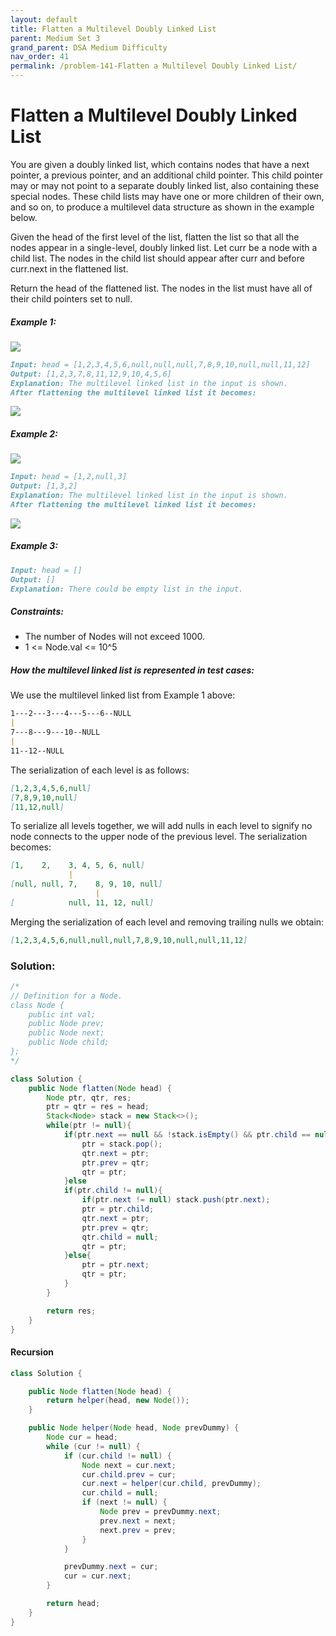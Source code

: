 ```yaml
---
layout: default
title: Flatten a Multilevel Doubly Linked List
parent: Medium Set 3
grand_parent: DSA Medium Difficulty
nav_order: 41
permalink: /problem-141-Flatten a Multilevel Doubly Linked List/
---
```

# Flatten a Multilevel Doubly Linked List
You are given a doubly linked list, which contains nodes that have a next pointer, a previous pointer, and an additional child pointer. This child pointer may or may not point to a separate doubly linked list, also containing these special nodes. These child lists may have one or more children of their own, and so on, to produce a multilevel data structure as shown in the example below.

Given the head of the first level of the list, flatten the list so that all the nodes appear in a single-level, doubly linked list. Let curr be a node with a child list. The nodes in the child list should appear after curr and before curr.next in the flattened list.

Return the head of the flattened list. The nodes in the list must have all of their child pointers set to null.

##### Example 1:
![](../../assets/images/ds/flatten11.jpeg)
```markdown
Input: head = [1,2,3,4,5,6,null,null,null,7,8,9,10,null,null,11,12]
Output: [1,2,3,7,8,11,12,9,10,4,5,6]
Explanation: The multilevel linked list in the input is shown.
After flattening the multilevel linked list it becomes:
```
![](../../assets/images/ds/flatten12.jpeg)
##### Example 2:
![](../../assets/images/ds/flatten22222.jpg)
```markdown
Input: head = [1,2,null,3]
Output: [1,3,2]
Explanation: The multilevel linked list in the input is shown.
After flattening the multilevel linked list it becomes:
```
![](../../assets/images/ds/list121.jpeg)
##### Example 3:

```markdown
Input: head = []
Output: []
Explanation: There could be empty list in the input.
```
##### Constraints:
* The number of Nodes will not exceed 1000.
* 1 <= Node.val <= 10^5


##### How the multilevel linked list is represented in test cases:

We use the multilevel linked list from Example 1 above:
```markdown
1---2---3---4---5---6--NULL
|
7---8---9---10--NULL
|
11--12--NULL
```
The serialization of each level is as follows:
```markdown
[1,2,3,4,5,6,null]
[7,8,9,10,null]
[11,12,null]
```
To serialize all levels together, we will add nulls in each level to signify no node connects to the upper node of the previous level. The serialization becomes:

```markdown
[1,    2,    3, 4, 5, 6, null]
             |
[null, null, 7,    8, 9, 10, null]
                   |
[            null, 11, 12, null]
```
Merging the serialization of each level and removing trailing nulls we obtain:
```markdown
[1,2,3,4,5,6,null,null,null,7,8,9,10,null,null,11,12]
```

### Solution:
```java
/*
// Definition for a Node.
class Node {
    public int val;
    public Node prev;
    public Node next;
    public Node child;
};
*/

class Solution {
    public Node flatten(Node head) {
        Node ptr, qtr, res;
        ptr = qtr = res = head;
        Stack<Node> stack = new Stack<>();
        while(ptr != null){
            if(ptr.next == null && !stack.isEmpty() && ptr.child == null){
                ptr = stack.pop();
                qtr.next = ptr;
                ptr.prev = qtr;
                qtr = ptr;
            }else
            if(ptr.child != null){
                if(ptr.next != null) stack.push(ptr.next);
                ptr = ptr.child;
                qtr.next = ptr;
                ptr.prev = qtr;
                qtr.child = null;
                qtr = ptr;
            }else{
                ptr = ptr.next;
                qtr = ptr;
            }
        }

        return res;
    }
}
```
#### Recursion
```java
class Solution {

    public Node flatten(Node head) {
        return helper(head, new Node());
    }

    public Node helper(Node head, Node prevDummy) {
        Node cur = head;
        while (cur != null) {
            if (cur.child != null) {
                Node next = cur.next;
                cur.child.prev = cur;
                cur.next = helper(cur.child, prevDummy);
                cur.child = null;
                if (next != null) {
                    Node prev = prevDummy.next;
                    prev.next = next;
                    next.prev = prev;
                }
            }

            prevDummy.next = cur;
            cur = cur.next;
        }

        return head;
    }
}
```